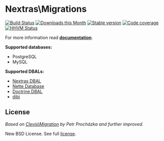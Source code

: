 Nextras\Migrations
==================

[![Build Status](https://travis-ci.org/nextras/migrations.svg?branch=master)](https://travis-ci.org/nextras/migrations)
[![Downloads this Month](https://img.shields.io/packagist/dm/nextras/migrations.svg?style=flat)](https://packagist.org/packages/nextras/migrations)
[![Stable version](http://img.shields.io/packagist/v/nextras/migrations.svg?style=flat)](https://packagist.org/packages/nextras/migrations)
[![Code coverage](https://img.shields.io/coveralls/nextras/migrations.svg?style=flat)](https://coveralls.io/r/nextras/migrations)
[![HHVM Status](http://img.shields.io/hhvm/nextras/migrations.svg?style=flat)](http://hhvm.h4cc.de/package/nextras/migrations)

For more information read **[documentation](http://nextras.cz/migrations/docs)**.

**Supported databases:**
* PostgreSQL
* MySQL

**Supported DBALs:**
* [Nextras DBAL](https://github.com/nextras/dbal)
* [Nette Database](https://github.com/nette/database)
* [Doctrine DBAL](https://github.com/doctrine/dbal)
* [dibi](https://github.com/dg/dibi)


License
-------

*Based on [Clevis\Migration](https://github.com/clevis/migration) by Petr Procházka and further improved.*

New BSD License. See full [license](license.md).
